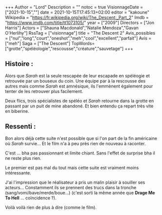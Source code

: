 +++
Author = "Lord"
Description = ""
notoc = true
VisionnageDate = ["2021-10-15",""]
date = 2021-10-15T17:45:13+02:00
editor = "kakoune"
Wikipedia = "https://fr.wikipedia.org/wiki/The_Descent:_Part_2"
Imdb = "https://www.imdb.com/title/tt1073105/"
year = ["2009"]
Directors = ["Jon Harris"]
Actors = ["Shauna Macdonald","Natalie Mendoza","Gavan O'Herlihy"]
RssTag = ["visionnage"]
title = "The Descent 2"
Avis_possibles = ["nul","long","court","oneshot","meh","cool","excellent","parfait"]
Avis = ["meh"] 
Saga = ["The Descent"]
TopWords=["grotte","spéléologie","rescousse","créature","sauvetage"]
+++
## Histoire :
Alors que *Sarah* est la seule rescapée de leur escapade en spéléogie et retrouvée par un bouseux du coin.
Une équipe par à la rescousse des autres mais comme *Sarah* est amnésique, ils l'emmènent également pour tenter de les retrouver plus facilement.

Deux flics, trois spécialistes de spéléo et *Sarah* retourne dans la grotte en passant par un puit de mine abandoné.
Et bien entendu ça repart très vite en biberine.

## Ressenti :
Bon alors déjà cette suite n'est possible que si l'on part de la fin américaine où *Sarah* survie…
Et le film n'a à peu près rien de nouveau à raconter.

C'est … bha pas passionnant et limite chiant.
Sans l'effet de surprise bha il ne reste plus rien.

Le premier est pas mal du tout mais cette suite est vraiment moins intéressante.

J'ai l'impression que le réalisateur a pris un malin plaisir à souiller ses acteurs…
Constamment ils se prennent des trucs dans la tronche (sang/vomi/bave/merde/boue…) (c'est sorti la même année que **Drage Me To Hell** … coïncidence ?).

Voilà voilà rien de plus à dire (comme le film).
